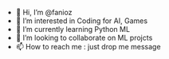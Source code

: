 - 👋 Hi, I’m @fanioz
- 👀 I’m interested in Coding for AI, Games
- 🌱 I’m currently learning Python ML
- 💞️ I’m looking to collaborate on ML projcts
- 📫 How to reach me : just drop me message

<!---
fanioz/fanioz is a ✨ special ✨ repository because its `README.md` (this file) appears on your GitHub profile.
You can click the Preview link to take a look at your changes.
--->
